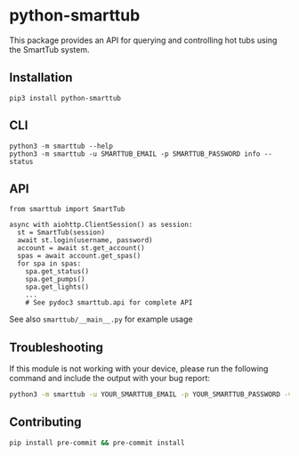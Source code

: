 # python-smarttub

This package provides an API for querying and controlling hot tubs using the SmartTub system.

## Installation
```
pip3 install python-smarttub
```

## CLI
```
python3 -m smarttub --help
python3 -m smarttub -u SMARTTUB_EMAIL -p SMARTTUB_PASSWORD info --status
```

## API
```
from smarttub import SmartTub

async with aiohttp.ClientSession() as session:
  st = SmartTub(session)
  await st.login(username, password)
  account = await st.get_account()
  spas = await account.get_spas()
  for spa in spas:
    spa.get_status()
    spa.get_pumps()
    spa.get_lights()
    ...
    # See pydoc3 smarttub.api for complete API
```

See also `smarttub/__main__.py` for example usage

## Troubleshooting

If this module is not working with your device, please run the following
command and include the output with your bug report:

```bash
python3 -m smarttub -u YOUR_SMARTTUB_EMAIL -p YOUR_SMARTTUB_PASSWORD -vv info -a
```

## Contributing
```bash
pip install pre-commit && pre-commit install
```
